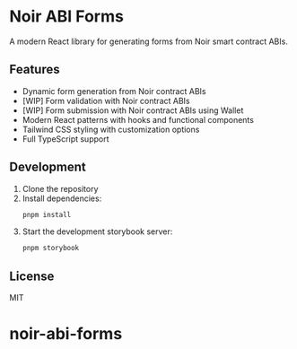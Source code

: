 # Noir ABI Forms

A modern React library for generating forms from Noir smart contract ABIs.

## Features

- Dynamic form generation from Noir contract ABIs
- [WIP] Form validation with Noir contract ABIs
- [WIP] Form submission with Noir contract ABIs using Wallet
- Modern React patterns with hooks and functional components
- Tailwind CSS styling with customization options
- Full TypeScript support

## Development

1. Clone the repository
2. Install dependencies:
   ```bash
   pnpm install
   ```
3. Start the development storybook server:
   ```bash
   pnpm storybook
   ```

## License

MIT
# noir-abi-forms
